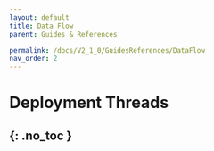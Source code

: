 ```yaml
---
layout: default
title: Data Flow
parent: Guides & References

permalink: /docs/V2_1_0/GuidesReferences/DataFlow
nav_order: 2
---
```


# Deployment Threads
{: .no_toc }
---


<object data="https://neuralmidifx.github.io/assets/quickGuide - v2.pdf" width="1000" height="1000" type='application/pdf'></object>

